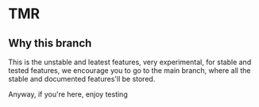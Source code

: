 # TMR

## Why this branch
This is the unstable and leatest features, very experimental, for stable and
tested features, we encourage you to go to the main branch, where all the
stable and documented features'll be stored.

Anyway, if you're here, enjoy testing
